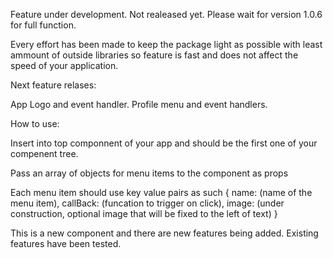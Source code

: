 Feature under development. Not realeased yet. Please wait for version 1.0.6 for full function.

Every effort has been made to keep the package light as possible with least ammount of
outside libraries so feature is fast and does not affect the speed of your application.

Next feature relases: 

App Logo and event handler.
Profile menu and event handlers.

How to use:

Insert into top componnent of your app and should be the first one of your compenent tree. 

Pass an array of objects for menu items to the component as props

Each menu item should use key value pairs as such
{
    name: (name of the menu item), 
    callBack: (funcation to trigger on click), 
    image: (under construction, optional image that will be fixed to the left of text)
}

This is a new component and there are new features being added. Existing features have been tested.